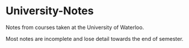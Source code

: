 # University-Notes
Notes from courses taken at the University of Waterloo. 

Most notes are incomplete and lose detail towards the end of semester. 
